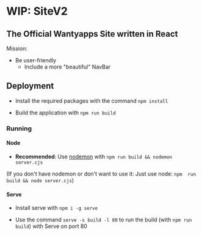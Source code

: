 # WIP: SiteV2

## The Official Wantyapps Site written in React

Mission:

- Be user-friendly
  - Include a more "beautiful" NavBar

## Deployment

* Install the required packages with the command `npm install`

* Build the application with `npm run build`

### Running

#### Node

* **Recommended**: Use [nodemon](https://npmjs.com/package/nodemon)
with `npm run build && nodemon server.cjs`

(If you don't have nodemon or don't want to use it: Just use node: `npm 
run build && node server.cjs`)

#### Serve

* Install serve with `npm i -g serve`

* Use the command `serve -s build -l 80` to run the build (with `npm run 
build`)
with Serve on port 80